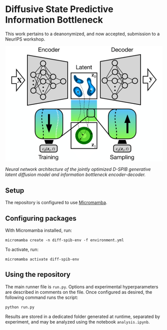 # Diffusive State Predictive Information Bottleneck

This work pertains to a deanonymized, and now accepted, submission to a NeurIPS workshop.

![image](datasets/nn_diagram.png)

*Neural network architecture of the jointly optimized D-SPIB generative latent diffusion model and information bottleneck encoder-decoder.*

## Setup

The repository is configured to use [Micromamba](https://mamba.readthedocs.io/en/latest/installation/micromamba-installation.html).

## Configuring packages

With Micromamba installed, run:
```
micromamba create -n diff-spib-env -f environment.yml
```
To activate, run:
```
micromamba activate diff-spib-env
```

## Using the repository

The main runner file is ```run.py```. Options and experimental hyperparameters are described in comments on the file. Once configured as desired, the following command runs the script:
```
python run.py
```
Results are stored in a dedicated folder generated at runtime, separated by experiment, and may be analyzed using the notebook ```analysis.ipynb```. 
